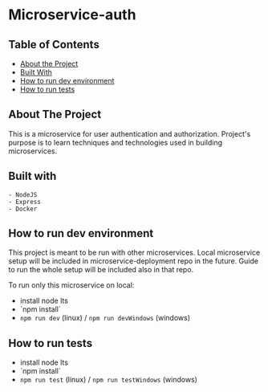 <h1>Microservice-auth</h1>

## Table of Contents

-   [About the Project](#about-the-project)
-   [Built With](#built-with)
-   [How to run dev environment](#how-to-run-dev-environment)
-   [How to run tests](#how-to-run-tests)

## About The Project

This is a microservice for user authentication and authorization. Project's purpose is to learn techniques and technologies
used in building microservices.

## Built with

    - NodeJS
    - Express
    - Docker

## How to run dev environment

This project is meant to be run with other microservices. Local microservice setup will be included in microservice-deployment repo in the future. Guide to run the whole setup will be included also in that repo.

To run only this microservice on local:

-   install node lts
-   `npm install´
-   `npm run dev` (linux) / `npm run devWindows` (windows)

## How to run tests

-   install node lts
-   `npm install´
-   `npm run test` (linux) / `npm run testWindows` (windows)

